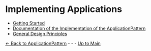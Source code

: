 # Implementing Applications
* [Getting Started](GettingStarted/GettingStarted.md)
* [Documentation of the Implementation of the ApplicationPattern](./ApplicationPatternDocumentation/ApplicationPatternDocumentation.md)
* [General Design Principles](./GeneralDesignPrinciples/GeneralDesignPrinciples.md)

[<- Back to ApplicationPattern](../ElementsApplicationPattern/ElementsApplicationPattern.md) - - - [Up to Main](../Main.md)
